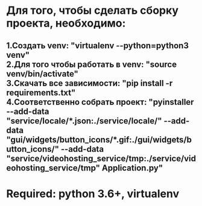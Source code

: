 <h1>
Для того, чтобы сделать сборку проекта, необходимо:<br></h1>
<h2>
1.Создать venv: "virtualenv --python=python3 venv"<br>
2.Для того чтобы работать в venv: "source venv/bin/activate"<br>
3.Скачать все зависимости: "pip install -r requirements.txt"<br>
4.Соответственно собрать проект: "pyinstaller --add-data "service/locale/*.json:./service/locale/" --add-data "gui/widgets/button_icons/*.gif:./gui/widgets/button_icons/" --add-data "service/videohosting_service/tmp:./service/videohosting_service/tmp" Application.py"
<br>
</h2>
<h1>
Required: python 3.6+, virtualenv
</h1>